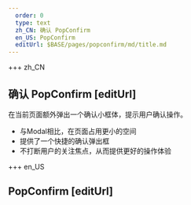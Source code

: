 ```yaml
---   
  order: 0
  type: text
  zh_CN: 确认 PopConfirm  
  en_US: PopConfirm
  editUrl: $BASE/pages/popconfirm/md/title.md
---      
```


+++  zh_CN
## 确认 PopConfirm  [editUrl] 
在当前页面额外弹出一个确认小框体，提示用户确认操作。  

- 与Modal相比，在页面占用更小的空间
- 提供了一个快捷的确认弹出框
- 不打断用户的关注焦点，从而提供更好的操作体验


+++ en_US
## PopConfirm [editUrl]  

